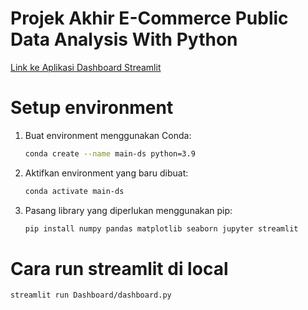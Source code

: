 # Projek Akhir E-Commerce Public Data Analysis With Python

[Link ke Aplikasi Dashboard Streamlit](https://projekakhir-muhammadraihanramadhan.streamlit.app/)

# Setup environment 

1. Buat environment menggunakan Conda:
    ```bash
    conda create --name main-ds python=3.9
    ```

2. Aktifkan environment yang baru dibuat:
    ```bash
    conda activate main-ds
    ```

3. Pasang library yang diperlukan menggunakan pip:
    ```bash
    pip install numpy pandas matplotlib seaborn jupyter streamlit
    ```

# Cara run streamlit di local 
  ```bash
  streamlit run Dashboard/dashboard.py
  ```
